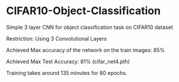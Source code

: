 # CIFAR10-Object-Classification

Simple 3 layer CNN for object classification task on CIFAR10 dataset

Restriction: Using 3 Convolutional Layers

Achieved Max accuracy of the network on the train images: 85%

Achieved Max Test Accuracy: 81% (cifar_net4.pth)

Training takes around 135 minutes for 80 epochs.
